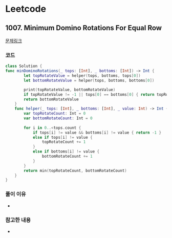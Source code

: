 # Leetcode

## 1007. Minimum Domino Rotations For Equal Row


[문제링크](https://leetcode.com/problems/minimum-domino-rotations-for-equal-row/)


### 코드

```swift
class Solution {
func minDominoRotations(_ tops: [Int], _ bottoms: [Int]) -> Int {
        let topRotateValue = helper(tops, bottoms, tops[0])
        let bottomRotateValue = helper(tops, bottoms, bottoms[0])

        print(topRotateValue, bottomRotateValue)
        if topRotateValue != -1 || tops[0] == bottoms[0] { return topRotateValue }
        return bottomRotateValue
    }
    func helper(_ tops: [Int], _ bottoms: [Int], _ value: Int) -> Int {
        var topRotateCount: Int = 0
        var bottomRotateCount: Int = 0
        
        for i in 0..<tops.count {
            if tops[i] != value && bottoms[i] != value { return -1 }
            else if tops[i] != value {
                topRotateCount += 1
            }
            else if bottoms[i] != value {
                bottomRotateCount += 1
            }
        }
        return min(topRotateCount, bottomRotateCount)
    }
}
```

### 풀이 이유
-

### 참고한 내용
- 